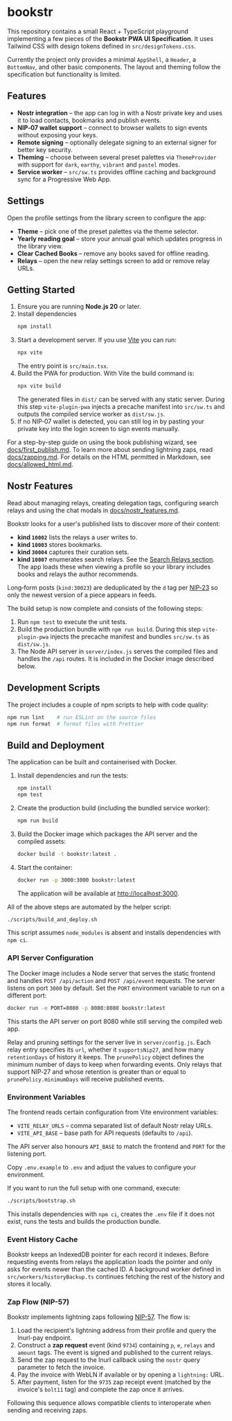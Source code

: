 # bookstr

This repository contains a small React + TypeScript playground implementing
a few pieces of the **Bookstr PWA UI Specification**. It uses Tailwind CSS
with design tokens defined in `src/designTokens.css`.

Currently the project only provides a minimal `AppShell`, a `Header`, a
`BottomNav`, and other basic components. The layout and theming follow the
specification but functionality is limited.

## Features

- **Nostr integration** – the app can log in with a Nostr private key and uses
  it to load contacts, bookmarks and publish events.
- **NIP‑07 wallet support** – connect to browser wallets to sign events without
  exposing your keys.
- **Remote signing** – optionally delegate signing to an external signer for
  better key security.
- **Theming** – choose between several preset palettes via `ThemeProvider` with
  support for `dark`, `earthy`, `vibrant` and `pastel` modes.
- **Service worker** – `src/sw.ts` provides offline caching and background sync
  for a Progressive Web App.

## Settings

Open the profile settings from the library screen to configure the app:

- **Theme** – pick one of the preset palettes via the theme selector.
- **Yearly reading goal** – store your annual goal which updates progress in the library view.
- **Clear Cached Books** – remove any books saved for offline reading.
- **Relays** – open the new relay settings screen to add or remove relay URLs.

## Getting Started

1. Ensure you are running **Node.js 20** or later.
2. Install dependencies
   ```bash
   npm install
   ```
3. Start a development server. If you use [Vite](https://vitejs.dev/) you can
   run:
   ```bash
   npx vite
   ```
   The entry point is `src/main.tsx`.
4. Build the PWA for production. With Vite the build command is:
   ```bash
   npx vite build
   ```
   The generated files in `dist/` can be served with any static server. During
   this step `vite-plugin-pwa` injects a precache manifest into `src/sw.ts` and
   outputs the compiled service worker as `dist/sw.js`.
5. If no NIP‑07 wallet is detected, you can still log in by pasting your
   private key into the login screen to sign events manually.

For a step-by-step guide on using the book publishing wizard, see
[docs/first_publish.md](docs/first_publish.md).
To learn more about sending lightning zaps, read
[docs/zapping.md](docs/zapping.md).
For details on the HTML permitted in Markdown, see
[docs/allowed_html.md](docs/allowed_html.md).

## Nostr Features

Read about managing relays, creating delegation tags, configuring search relays and using the chat modals in
[docs/nostr_features.md](docs/nostr_features.md).

Bookstr looks for a user's published lists to discover more of their content:

- **kind `10002`** lists the relays a user writes to.
- **kind `10003`** stores bookmarks.
- **kind `30004`** captures their curation sets.
- **kind `10007`** enumerates search relays. See the [Search Relays section](docs/nostr_features.md#search-relays).
The app loads these when viewing a profile so your library includes books and
relays the author recommends.

Long‑form posts (`kind:30023`) are deduplicated by the `d` tag per
[NIP‑23](https://github.com/nostr-protocol/nips/blob/master/23.md) so only the
newest version of a piece appears in feeds.

The build setup is now complete and consists of the following steps:

1. Run `npm test` to execute the unit tests.
2. Build the production bundle with `npm run build`. During this step
   `vite-plugin-pwa` injects the precache manifest and bundles `src/sw.ts`
   as `dist/sw.js`.
3. The Node API server in `server/index.js` serves the compiled files and
   handles the `/api` routes. It is included in the Docker image described
   below.

## Development Scripts

The project includes a couple of npm scripts to help with code quality:

```bash
npm run lint    # run ESLint on the source files
npm run format  # format files with Prettier
```

## Build and Deployment

The application can be built and containerised with Docker.

1. Install dependencies and run the tests:
   ```bash
   npm install
   npm test
   ```
2. Create the production build (including the bundled service worker):
   ```bash
   npm run build
   ```
3. Build the Docker image which packages the API server and the compiled
   assets:
   ```bash
   docker build -t bookstr:latest .
   ```
4. Start the container:
   ```bash
   docker run -p 3000:3000 bookstr:latest
   ```
   The application will be available at <http://localhost:3000>.

All of the above steps are automated by the helper script:

```bash
./scripts/build_and_deploy.sh
```

This script assumes `node_modules` is absent and installs dependencies with
`npm ci`.

### API Server Configuration

The Docker image includes a Node server that serves the static frontend and
handles `POST /api/action` and `POST /api/event` requests. The server listens on
port `3000` by default. Set the `PORT` environment variable to run on a
different port:

```bash
docker run -e PORT=8080 -p 8080:8080 bookstr:latest
```

This starts the API server on port 8080 while still serving the compiled web
app.

Relay and pruning settings for the server live in `server/config.js`. Each relay
entry specifies its `url`, whether it `supportsNip27`, and how many
`retentionDays` of history it keeps. The `prunePolicy` object defines the minimum
number of days to keep when forwarding events. Only relays that support NIP‑27
and whose retention is greater than or equal to `prunePolicy.minimumDays` will
receive published events.

### Environment Variables

The frontend reads certain configuration from Vite environment variables:

- `VITE_RELAY_URLS` – comma separated list of default Nostr relay URLs.
- `VITE_API_BASE` – base path for API requests (defaults to `/api`).

The API server also honours `API_BASE` to match the frontend and `PORT` for
the listening port.

Copy `.env.example` to `.env` and adjust the values to configure your
environment.

If you want to run the full setup with one command, execute:

```bash
./scripts/bootstrap.sh
```
This installs dependencies with `npm ci`, creates the `.env` file if it does
not exist, runs the tests and builds the production bundle.

### Event History Cache

Bookstr keeps an IndexedDB pointer for each record it indexes. Before requesting
events from relays the application loads the pointer and only asks for events
newer than the cached ID. A background worker defined in
`src/workers/historyBackup.ts` continues fetching the rest of the history and
stores it locally.

### Zap Flow (NIP-57)

Bookstr implements lightning zaps following [NIP-57](https://github.com/nostr-protocol/nips/blob/master/57.md). The flow is:

1. Load the recipient's lightning address from their profile and query the lnurl-pay endpoint.
2. Construct a **zap request** event (kind `9734`) containing `p`, `e`, `relays` and `amount` tags. The event is signed and published to the current relays.
3. Send the zap request to the lnurl callback using the `nostr` query parameter to fetch the invoice.
4. Pay the invoice with WebLN if available or by opening a `lightning:` URL.
5. After payment, listen for the `9735` zap receipt event (matched by the invoice's `bolt11` tag) and complete the zap once it arrives.

Following this sequence allows compatible clients to interoperate when sending and receiving zaps.
